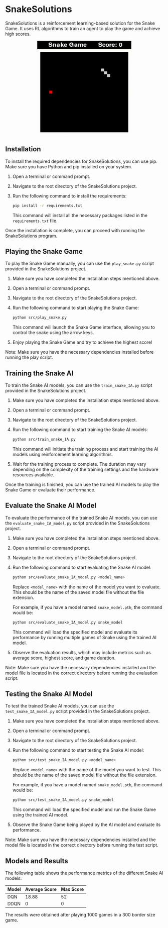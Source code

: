 # SnakeSolutions

SnakeSolutions is a reinforcement learning-based solution for the Snake Game.
It uses RL algorithms to train an agent to play the game and achieve high scores.

<p align="center">
  <img src="./models/DQN/video.gif" alt="Snake_Demo" width="300" height="300">
</p>

## Installation

To install the required dependencies for SnakeSolutions, you can use pip. Make sure you have Python and pip installed on your system.

1. Open a terminal or command prompt.
2. Navigate to the root directory of the SnakeSolutions project.
3. Run the following command to install the requirements:

    ```bash
    pip install -r requirements.txt
    ```

    This command will install all the necessary packages listed in the `requirements.txt` file.

Once the installation is complete, you can proceed with running the SnakeSolutions program.

## Playing the Snake Game

To play the Snake Game manually, you can use the `play_snake.py` script provided in the SnakeSolutions project.

1. Make sure you have completed the installation steps mentioned above.

2. Open a terminal or command prompt.

3. Navigate to the root directory of the SnakeSolutions project.

4. Run the following command to start playing the Snake Game:

    ```bash
    python src/play_snake.py
    ```

    This command will launch the Snake Game interface, allowing you to control the snake using the arrow keys.

5. Enjoy playing the Snake Game and try to achieve the highest score!

Note: Make sure you have the necessary dependencies installed before running the play script.


## Training the Snake AI

To train the Snake AI models, you can use the `train_snake_IA.py` script provided in the SnakeSolutions project.

1. Make sure you have completed the installation steps mentioned above.

2. Open a terminal or command prompt.

3. Navigate to the root directory of the SnakeSolutions project.

4. Run the following command to start training the Snake AI models:

    ```bash
    python src/train_snake_IA.py
    ```

    This command will initiate the training process and start training the AI models using reinforcement learning algorithms.

5. Wait for the training process to complete. The duration may vary depending on the complexity of the training settings and the hardware resources available.

Once the training is finished, you can use the trained AI models to play the Snake Game or evaluate their performance.

## Evaluate the Snake AI Model

To evaluate the performance of the trained Snake AI models, you can use the `evaluate_snake_IA_model.py` script provided in the SnakeSolutions project.

1. Make sure you have completed the installation steps mentioned above.

2. Open a terminal or command prompt.

3. Navigate to the root directory of the SnakeSolutions project.

4. Run the following command to start evaluating the Snake AI model:

    ```bash
    python src/evaluate_snake_IA_model.py <model_name>
    ```

    Replace `<model_name>` with the name of the model you want to evaluate. This should be the name of the saved model file without the file extension.

    For example, if you have a model named `snake_model.pth`, the command would be:

    ```bash
    python src/evaluate_snake_IA_model.py snake_model
    ```

    This command will load the specified model and evaluate its performance by running multiple games of Snake using the trained AI model.

5. Observe the evaluation results, which may include metrics such as average score, highest score, and game duration.

Note: Make sure you have the necessary dependencies installed and the model file is located in the correct directory before running the evaluation script.


## Testing the Snake AI Model

To test the trained Snake AI models, you can use the `test_snake_IA_model.py` script provided in the SnakeSolutions project.

1. Make sure you have completed the installation steps mentioned above.

2. Open a terminal or command prompt.

3. Navigate to the root directory of the SnakeSolutions project.

4. Run the following command to start testing the Snake AI model:

    ```bash
    python src/test_snake_IA_model.py <model_name>
    ```

    Replace `<model_name>` with the name of the model you want to test. This should be the name of the saved model file without the file extension.

    For example, if you have a model named `snake_model.pth`, the command would be:

    ```bash
    python src/test_snake_IA_model.py snake_model
    ```

    This command will load the specified model and run the Snake Game using the trained AI model.

5. Observe the Snake Game being played by the AI model and evaluate its performance.

Note: Make sure you have the necessary dependencies installed and the model file is located in the correct directory before running the test script.

## Models and Results

The following table shows the performance metrics of the different Snake AI models:

| Model | Average Score | Max Score |
|-------|---------------|-----------|
| DQN   | 18.88         | 52        |
| DDQN  | 0             | 0         |

The results were obtained after playing 1000 games in a 300 border size game.
